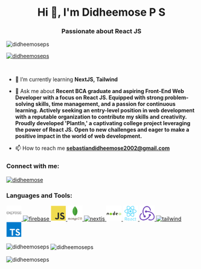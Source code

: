 <h1 align="center">Hi 👋, I'm Didheemose P S</h1>
<h3 align="center">Passionate about React JS</h3>

<p align="left"> <img src="https://komarev.com/ghpvc/?username=didheemoseps&label=Profile%20views&color=0e75b6&style=flat" alt="didheemoseps" /> </p>

<p align="left"> <a href="https://github.com/ryo-ma/github-profile-trophy"><img src="https://github-profile-trophy.vercel.app/?username=didheemoseps" alt="didheemoseps" /></a> </p>

<p align="left"> <a href="https://twitter.com/" target="blank"><img src="https://img.shields.io/twitter/follow/?logo=twitter&style=for-the-badge" alt="" /></a> </p>

- 🌱 I’m currently learning **NextJS, Tailwind**

- 💬 Ask me about **Recent BCA graduate and aspiring Front-End Web Developer with a focus on React JS. Equipped with strong problem-solving skills, time management, and a passion for continuous learning. Actively seeking an entry-level position in web development with a reputable organization to contribute my skills and creativity. Proudly developed 'PlantIn,' a captivating college project leveraging the power of React JS. Open to new challenges and eager to make a positive impact in the world of web development.**

- 📫 How to reach me **sebastiandidheemose2002@gmail.com**

<h3 align="left">Connect with me:</h3>
<p align="left">
<a href="https://linkedin.com/in/didheemose" target="blank"><img align="center" src="https://raw.githubusercontent.com/rahuldkjain/github-profile-readme-generator/master/src/images/icons/Social/linked-in-alt.svg" alt="didheemose" height="30" width="40" /></a>
</p>

<h3 align="left">Languages and Tools:</h3>
<p align="left"> <a href="https://expressjs.com" target="_blank" rel="noreferrer"> <img src="https://raw.githubusercontent.com/devicons/devicon/master/icons/express/express-original-wordmark.svg" alt="express" width="40" height="40"/> </a> <a href="https://firebase.google.com/" target="_blank" rel="noreferrer"> <img src="https://www.vectorlogo.zone/logos/firebase/firebase-icon.svg" alt="firebase" width="40" height="40"/> </a> <a href="https://developer.mozilla.org/en-US/docs/Web/JavaScript" target="_blank" rel="noreferrer"> <img src="https://raw.githubusercontent.com/devicons/devicon/master/icons/javascript/javascript-original.svg" alt="javascript" width="40" height="40"/> </a> <a href="https://www.mongodb.com/" target="_blank" rel="noreferrer"> <img src="https://raw.githubusercontent.com/devicons/devicon/master/icons/mongodb/mongodb-original-wordmark.svg" alt="mongodb" width="40" height="40"/> </a> <a href="https://nextjs.org/" target="_blank" rel="noreferrer"> <img src="https://cdn.worldvectorlogo.com/logos/nextjs-2.svg" alt="nextjs" width="40" height="40"/> </a> <a href="https://nodejs.org" target="_blank" rel="noreferrer"> <img src="https://raw.githubusercontent.com/devicons/devicon/master/icons/nodejs/nodejs-original-wordmark.svg" alt="nodejs" width="40" height="40"/> </a> <a href="https://reactjs.org/" target="_blank" rel="noreferrer"> <img src="https://raw.githubusercontent.com/devicons/devicon/master/icons/react/react-original-wordmark.svg" alt="react" width="40" height="40"/> </a> <a href="https://redux.js.org" target="_blank" rel="noreferrer"> <img src="https://raw.githubusercontent.com/devicons/devicon/master/icons/redux/redux-original.svg" alt="redux" width="40" height="40"/> </a> <a href="https://tailwindcss.com/" target="_blank" rel="noreferrer"> <img src="https://www.vectorlogo.zone/logos/tailwindcss/tailwindcss-icon.svg" alt="tailwind" width="40" height="40"/> </a> <a href="https://www.typescriptlang.org/" target="_blank" rel="noreferrer"> <img src="https://raw.githubusercontent.com/devicons/devicon/master/icons/typescript/typescript-original.svg" alt="typescript" width="40" height="40"/> </a> </p>

<p><img align="left" src="https://github-readme-stats.vercel.app/api/top-langs?username=didheemoseps&show_icons=true&locale=en&layout=compact" alt="didheemoseps" /></p>

<p>&nbsp;<img align="center" src="https://github-readme-stats.vercel.app/api?username=didheemoseps&show_icons=true&locale=en" alt="didheemoseps" /></p>

<p><img align="center" src="https://github-readme-streak-stats.herokuapp.com/?user=didheemoseps&" alt="didheemoseps" /></p>
